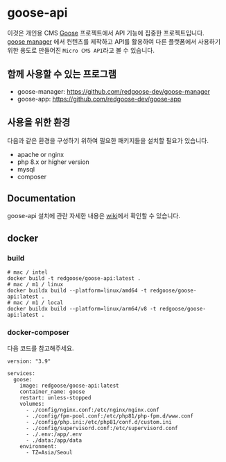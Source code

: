 # goose-api

이것은 개인용 CMS [Goose](https://github.com/redgoose-dev/goose) 프로젝트에서 API 기능에 집중한 프로젝트입니다.  
[goose manager](https://github.com/redgoose-dev/goose-manager) 에서 컨텐츠를 제작하고 API를 활용하여 다른 플랫폼에서 사용하기 위한 용도로 만들어진 `Micro CMS API`라고 볼 수 있습니다.

## 함께 사용할 수 있는 프로그램

- goose-manager: https://github.com/redgoose-dev/goose-manager
- goose-app: https://github.com/redgoose-dev/goose-app

## 사용을 위한 환경

다음과 같은 환경을 구성하기 위하여 필요한 패키지들을 설치할 필요가 있습니다.

- apache or nginx
- php 8.x or higher version
- mysql
- composer

## Documentation

goose-api 설치에 관란 자세한 내용은 [wiki](https://github.com/redgoose-dev/goose-api/wiki)에서 확인할 수 있습니다.

## docker

### build

```shell
# mac / intel
docker build -t redgoose/goose-api:latest .
# mac / m1 / linux
docker buildx build --platform=linux/amd64 -t redgoose/goose-api:latest .
# mac / m1 / local
docker buildx build --platform=linux/arm64/v8 -t redgoose/goose-api:latest .
```

### docker-composer

다음 코드를 참고해주세요.

```shell
version: "3.9"

services:
  goose:
    image: redgoose/goose-api:latest
    container_name: goose
    restart: unless-stopped
    volumes:
      - ./config/nginx.conf:/etc/nginx/nginx.conf
      - ./config/fpm-pool.conf:/etc/php81/php-fpm.d/www.conf
      - ./config/php.ini:/etc/php81/conf.d/custom.ini
      - ./config/supervisord.conf:/etc/supervisord.conf
      - ./.env:/app/.env
      - ./data:/app/data
    environment:
      - TZ=Asia/Seoul
```

